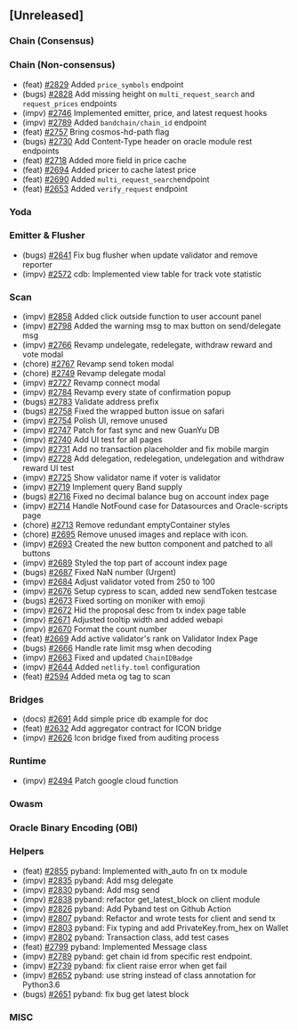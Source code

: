 <!--
(feat): New feature
(impv): Improvement / Enhancement
(docs): Documentation
(bugs): Bug fixes
(chore): Chore/cleanup work
-->

## [Unreleased]

### Chain (Consensus)

### Chain (Non-consensus)

- (feat) [\#2829](https://github.com/bandprotocol/bandchain/pull/2829) Added `price_symbols` endpoint
- (bugs) [\#2828](https://github.com/bandprotocol/bandchain/pull/2828) Add missing height on `multi_request_search` and `request_prices` endpoints
- (impv) [\#2746](https://github.com/bandprotocol/bandchain/pull/2746) Implemented emitter, price, and latest request hooks
- (impv) [\#2789](https://github.com/bandprotocol/bandchain/pull/2789) Added `bandchain/chain_id` endpoint
- (feat) [\#2757](https://github.com/bandprotocol/bandchain/pull/2757) Bring cosmos-hd-path flag
- (bugs) [\#2730](https://github.com/bandprotocol/bandchain/pull/2730) Add Content-Type header on oracle module rest endpoints
- (feat) [\#2718](https://github.com/bandprotocol/bandchain/pull/2718) Added more field in price cache
- (feat) [\#2694](https://github.com/bandprotocol/bandchain/pull/2694) Added pricer to cache latest price
- (feat) [\#2690](https://github.com/bandprotocol/bandchain/pull/2690) Added `multi_request_search`endpoint
- (feat) [\#2653](https://github.com/bandprotocol/bandchain/pull/2653) Added `verify_request` endpoint

### Yoda

### Emitter & Flusher

- (bugs) [\#2641](https://github.com/bandprotocol/bandchain/pull/2641) Fix bug flusher when update validator and remove reporter
- (impv) [\#2572](https://github.com/bandprotocol/bandchain/pull/2572) cdb: Implemented view table for track vote statistic

### Scan

- (impv) [\#2858](https://github.com/bandprotocol/bandchain/pull/2858) Added click outside function to user account panel
- (impv) [\#2798](https://github.com/bandprotocol/bandchain/pull/2798) Added the warning msg to max button on send/delegate msg
- (impv) [\#2766](https://github.com/bandprotocol/bandchain/pull/2766) Revamp undelegate, redelegate, withdraw reward and vote modal
- (chore) [\#2767](https://github.com/bandprotocol/bandchain/pull/2767) Revamp send token modal
- (chore) [\#2749](https://github.com/bandprotocol/bandchain/pull/2749) Revamp delegate modal
- (impv) [\#2727](https://github.com/bandprotocol/bandchain/pull/2727) Revamp connect modal
- (impv) [\#2784](https://github.com/bandprotocol/bandchain/pull/2784) Revamp every state of confirmation popup
- (bugs) [\#2783](https://github.com/bandprotocol/bandchain/pull/2783) Validate address prefix
- (bugs) [\#2758](https://github.com/bandprotocol/bandchain/pull/2758) Fixed the wrapped button issue on safari
- (impv) [\#2754](https://github.com/bandprotocol/bandchain/pull/2754) Polish UI, remove unused
- (impv) [\#2747](https://github.com/bandprotocol/bandchain/pull/2747) Patch for fast sync and new GuanYu DB
- (impv) [\#2740](https://github.com/bandprotocol/bandchain/pull/2740) Add UI test for all pages
- (impv) [\#2731](https://github.com/bandprotocol/bandchain/pull/2731) Add no transaction placeholder and fix mobile margin
- (impv) [\#2728](https://github.com/bandprotocol/bandchain/pull/2728) Add delegation, redelegation, undelegation and withdraw reward UI test
- (impv) [\#2725](https://github.com/bandprotocol/bandchain/pull/2725) Show validator name if voter is validator
- (impv) [\#2719](https://github.com/bandprotocol/bandchain/pull/2719) Implement query Band supply
- (bugs) [\#2716](https://github.com/bandprotocol/bandchain/pull/2716) Fixed no decimal balance bug on account index
  page
- (impv) [\#2714](https://github.com/bandprotocol/bandchain/pull/2714) Handle NotFound case for Datasources and Oracle-scripts page
- (chore) [\#2713](https://github.com/bandprotocol/bandchain/pull/2713) Remove redundant emptyContainer styles
- (chore) [\#2695](https://github.com/bandprotocol/bandchain/pull/2695) Remove unused images and replace with icon.
- (impv) [\#2693](https://github.com/bandprotocol/bandchain/pull/2693) Created the new button component and patched to all buttons
- (impv) [\#2689](https://github.com/bandprotocol/bandchain/pull/2689) Styled the top part of account index page
- (bugs) [\#2687](https://github.com/bandprotocol/bandchain/pull/2687) Fixed NaN number (Urgent)
- (impv) [\#2684](https://github.com/bandprotocol/bandchain/pull/2684) Adjust validator voted from 250 to 100
- (impv) [\#2676](https://github.com/bandprotocol/bandchain/pull/2676) Setup cypress to scan, added new sendToken testcase
- (bugs) [\#2673](https://github.com/bandprotocol/bandchain/pull/2673) Fixed sorting on moniker with emoji
- (impv) [\#2672](https://github.com/bandprotocol/bandchain/pull/2672) Hid the proposal desc from tx index page table
- (impv) [\#2671](https://github.com/bandprotocol/bandchain/pull/2671) Adjusted tooltip width and added webapi
- (impv) [\#2670](https://github.com/bandprotocol/bandchain/pull/2670) Format the count number
- (feat) [\#2669](https://github.com/bandprotocol/bandchain/pull/2669) Add active validator's rank on Validator Index Page
- (bugs) [\#2666](https://github.com/bandprotocol/bandchain/pull/2666) Handle rate limit msg when decoding
- (impv) [\#2663](https://github.com/bandprotocol/bandchain/pull/2663) Fixed and updated `ChainIDBadge`
- (impv) [\#2644](https://github.com/bandprotocol/bandchain/pull/2644) Added `netlify.toml` configuration
- (feat) [\#2594](https://github.com/bandprotocol/bandchain/pull/2594) Added meta og tag to scan

### Bridges

- (docs) [\#2691](https://github.com/bandprotocol/bandchain/pull/2691) Add simple price db example for doc
- (feat) [\#2632](https://github.com/bandprotocol/bandchain/pull/2632) Add aggregator contract for ICON bridge
- (impv) [\#2626](https://github.com/bandprotocol/bandchain/pull/2626) Icon bridge fixed from auditing process

### Runtime

- (impv) [\#2494](https://github.com/bandprotocol/bandchain/pull/2494) Patch google cloud function

### Owasm

### Oracle Binary Encoding (OBI)

### Helpers

- (feat) [\#2855](https://github.com/bandprotocol/bandchain/pull/2855) pyband: Implemented with_auto fn on tx module
- (impv) [\#2835](https://github.com/bandprotocol/bandchain/pull/2835) pyband: Add msg delegate
- (impv) [\#2830](https://github.com/bandprotocol/bandchain/pull/2830) pyband: Add msg send
- (impv) [\#2838](https://github.com/bandprotocol/bandchain/pull/2838) pyband: refactor get_latest_block on client module
- (impv) [\#2826](https://github.com/bandprotocol/bandchain/pull/2826) pyband: Add Pyband test on Github Action
- (impv) [\#2807](https://github.com/bandprotocol/bandchain/pull/2807) pyband: Refactor and wrote tests for client and send tx
- (impv) [\#2803](https://github.com/bandprotocol/bandchain/pull/2803) pyband: Fix typing and add PrivateKey.from_hex on Wallet
- (impv) [\#2802](https://github.com/bandprotocol/bandchain/pull/2802) pyband: Transaction class, add test cases
- (feat) [\#2799](https://github.com/bandprotocol/bandchain/pull/2799) pyband: Implemented Message class
- (impv) [\#2789](https://github.com/bandprotocol/bandchain/pull/2789) pyband: get chain id from specific rest endpoint.
- (impv) [\#2739](https://github.com/bandprotocol/bandchain/pull/2739) pyband: fix client raise error when get fail
- (impv) [\#2652](https://github.com/bandprotocol/bandchain/pull/2652) pyband: use string instead of class annotation for Python3.6
- (bugs) [\#2651](https://github.com/bandprotocol/bandchain/pull/2651) pyband: fix bug get latest block

### MISC

